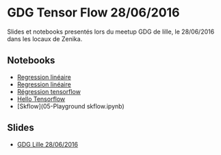 GDG Tensor Flow 28/06/2016
==========================

Slides et notebooks presentés lors du meetup GDG de lille, le 28/06/2016 dans les locaux de Zenika.

Notebooks
---------

* [Regression linéaire](01-regression-pure-python.py.ipynb)
* [Regression linéaire](02-regression.py.ipynb)
* [Régression tensorflow](03-regression-tf.py.ipynb)
* [Hello Tensorflow](04-Playground.ipynb)
* [Skflow](05-Playground skflow.ipynb)

Slides
------

* [GDG Lille 28/06/2016](TensorFlow.pdf)